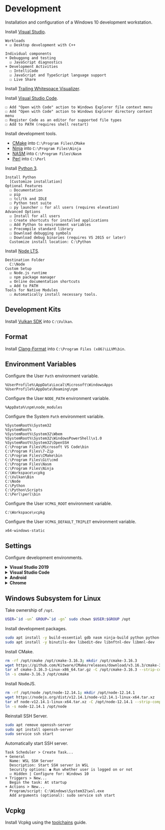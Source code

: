 # Development
Installation and configuration of a Windows 10 development workstation.

Install [Visual Studio](https://visualstudio.microsoft.com/downloads/).

```
Workloads
+ ☑ Desktop development with C++

Individual components
+ Debuggong and testing
  ☑ JavaScript diagnostics
+ Development Activities
  ☐ IntelliCode
  ☑ JavaScript and TypeScript language support
  ☐ Live Share
```

Install [Trailing Whitespace Visualizer](https://marketplace.visualstudio.com/items?itemName=MadsKristensen.TrailingWhitespaceVisualizer).

Install [Visual Studio Code](https://code.visualstudio.com/download).

```
☐ Add "Open with Code" action to Windows Explorer file context menu
☐ Add "Open with Code" action to Windows Explorer directory context menu
☐ Register Code as an editor for supported file types
☐ Add to PATH (requires shell restart)
```

Install development tools.

* [CMake](https://cmake.org/download/) into `C:\Program Files\CMake`
* [Ninja](https://github.com/ninja-build/ninja/releases/download/v1.10.0/ninja-win.zip) into `C:\Program Files\Ninja`
* [NASM](https://www.nasm.us/pub/nasm/releasebuilds/2.14.02/win64/nasm-2.14.02-win64.zip) into `C:\Program Files\Nasm`
* [Perl](http://strawberryperl.com/download/5.30.1.1/strawberry-perl-5.30.1.1-64bit-portable.zip) into `C:\Perl`

Install [Python 3](https://www.python.org/ftp/python/3.8.1/python-3.8.1-amd64.exe).

```
Install Python
  [Customize installation]
Optional Features
  ☐ Documentation
  ☑ pip
  ☐ tcl/tk and IDLE
  ☐ Python test suite
  ☐ py launcher ☐ for all users (requires elevation)
Advanced Options
  ☑ Install for all users
  ☐ Create shortcuts for installed applications
  ☐ Add Python to environment variables
  ☑ Precompile standard library
  ☐ Download debugging symbols
  ☐ Download debug binaries (requires VS 2015 or later)
  Customize install location: C:\Python
```

Install [Node LTS](https://nodejs.org/dist/v12.14.1/node-v12.14.1-x64.msi).

```
Destination Folder
  C:\Node
Custom Setup
  ☑ Node.js runtime
  ☑ npm package manager
  ☒ Online documentation shortcuts
  ☒ Add to PATH
Tools for Native Modules
  ☐ Automatically install necessary tools.
```

## Development Kits
Install [Vulkan SDK](https://vulkan.lunarg.com/sdk/home#windows) into `C:\Vulkan`.

## Format
Install [Clang-Format](https://llvm.org/builds/) into `C:\Program Files (x86)\LLVM\bin`.

## Environment Variables
Configure the User `Path` environment variable.

```
%UserProfile%\AppData\Local\Microsoft\WindowsApps
%UserProfile%\AppData\Roaming\npm
```

Configure the User `NODE_PATH` environment variable.

```
%AppData%\npm\node_modules
```

Configure the System `Path` environment variable.

```
%SystemRoot%\System32
%SystemRoot%
%SystemRoot%\System32\Wbem
%SystemRoot%\System32\WindowsPowerShell\v1.0
%SystemRoot%\System32\OpenSSH
C:\Program Files\Microsoft VS Code\bin
C:\Program Files\7-Zip
C:\Program Files\CMake\bin
C:\Program Files\Git\cmd
C:\Program Files\Nasm
C:\Program Files\Ninja
C:\Workspace\vcpkg
C:\Vulkan\Bin
C:\Node
C:\Python
C:\Python\Scripts
C:\Perl\perl\bin
```

Configure the User `VCPKG_ROOT` environment variable.

```
C:\Workspace\vcpkg
```

Configure the User `VCPKG_DEFAULT_TRIPLET` environment variable.

```
x64-windows-static
```

## Settings
Configure development environments.

<details>
<summary><b>Visual Studio 2019</b></summary>

```
Environment
+ General
  Color theme: Dark
+ Documents
  ☑ Save documents as Unicode when data cannot be saved in codepage
+ Fonts and Colors
  Text Editor: DejaVu LGC Sans Mono 9
  [All Text Tool Windows]: DejaVu LGC Sans Mono 9
+ Keyboard
  Build.BuildSolution: F7 (Global)
+ Startup
  On startup, open: Empty environment

Projects and Solutions
+ General
  ☐ Always show Error List if build finishes with errors
  ☐ Warn user when the project location is not trusted
+ Build and Run
  On Run, when build or deployment error occur: Do not launch

Source Control
+ Plug-in Selection
  Current source control plug-in: Git

Text Editor
+ General
  ☐ Drag and drop text editing
  ☑ Enable mouse click to perform Go to Definition
    Use modifier key: Ctrl+Alt
  ☐ Enable mouse click to perform Go to Definition
  ☐ Highlight current line
  ☐ Show structure guide lines
+ All Languages
  + General
    ☑ Line numbers
    ☐ Apply Cut or Copy to blank lines when there is no selection
  + Scroll Bars
    ◉ Use map mode for vertical scroll bar
      ☐ Show Preview Tooltip
      Source overview: Wide
  + Tabs
    Indenting: Smart
    Tab size: 2
    Indent size: 2
    ◉ Indent spaces
  + CodeLens
    ☐ Enable CodeLens
+ C/C++
  + Advanced
    + Browsing/Navigation
      Disable External Dependencies Folders: True
    + IntelliSense
      Disable Automatic Precompiled Header: True
      Enable Template IntelliSense: False
  + Formatting
    + General
      ◉ Run ClangFormat only for manually invoked formatting commands
      ☑ Use custom clang-format.exe file: C:\Program Files (x86)\LLVM\bin\clang-format.exe
    + Indentation
      ☐ Indent braces of lambdas used as parameters
      ☐ Indent namespace contents
    + New Lines
      Position of open braces for namespaces: Keep on the same line, but add a space before
      Position of open braces for types: Keep on the same line, but add a space before
      Position of open braces for functions: Keep on the same line, but add a space before
      Position of open braces for control blocks: Keep on the same line, but add a space before
      Position of open braces for lambdas: Keep on the same line, but add a space before
      ☑ Place braces on separate lines
      ☑ For empty types, move closing braces to the same line as opening braces
      ☑ For empty function bodies, move closing braces to the same line as opening braces
      ☑ Place 'catch' and similar keywords on a new line
      ☐ Place 'else' on a new line
      ☐ Place 'while' in a do-while loop on a new line
    + Wrapping
      ◉ Always apply New Lines settings for blocks
  + View
    + Outlining
      Enable Outlining: False
+ CSS
  + Advanced
    Color picker format: #000
    Automatic formatting: Off
+ JavaScript/TypeScript
  + Formatting
    + General
      Automatic Formatting
      ☐ Format completed line on Enter
      ☐ Format completed statement on ;
      ☐ Format opened block on {
      ☐ Format completed block on }
      Module Quote Preference
      ◉ Double (")
    + Spacing
      ☐ Insert space after function keyword for anonymous functions
+ JSON
  + Advanced
    Automatic formatting: Off

CMake
+ General
  ☑ Show CMake cache notifications
  When cache is out of date:
    ◉ Run configure step automatically only if CMakeSettings.json exists
  ☑ Enable verbose CMake output
  CMakeSettings.json Template Directory
    %UserProfile%\.vs
```

Disable telemetry.

```
Help > Send Feedback > Settings...
+ Would you like to participate in the Visual Studio Experience Improvement Program?
  ◉ No, I would not like to participate
```

Change [toolbars](res/vs-toolbars) to fit the desired workflow.

</details>

<details>
<summary><b>Visual Studio Code</b></summary>

Install extensions with the following commands with `CTRL+P`.

```
ext install alefragnani.rtf
ext install donjayamanne.githistory
ext install jamesbirtles.svelte-vscode
ext install eg2.vscode-npm-script
ext install ms-vscode.cpptools
ext install xaver.clang-format
ext install twxs.cmake
> Developer: Reload Window
```

Download the latest version of [CMake Tools](https://github.com/microsoft/vscode-cmake-tools/releases)
and install it on the command line.

```cmd
code --install-extension cmake-tools.vsix
```

Configure editor with `> Preferences: Open Settings (JSON)`.

```json
{
  "editor.cursorSmoothCaretAnimation": true,
  "editor.detectIndentation": false,
  "editor.dragAndDrop": false,
  "editor.folding": false,
  "editor.fontFamily": "'DejaVu LGC Sans Mono', Consolas, monospace",
  "editor.fontLigatures": false,
  "editor.formatOnSave": true,
  "editor.links": false,
  "editor.fontSize": 12,
  "editor.largeFileOptimizations": false,
  "editor.multiCursorModifier": "ctrlCmd",
  "editor.renderLineHighlight": "all",
  "editor.rulers": [
    128
  ],
  "editor.smoothScrolling": true,
  "editor.minimap.scale": 2,
  "editor.tabSize": 2,
  "editor.wordWrap": "on",
  "editor.wordWrapColumn": 128,
  "explorer.confirmDelete": false,
  "explorer.confirmDragAndDrop": false,
  "extensions.ignoreRecommendations": true,
  "files.eol": "\n",
  "files.hotExit": "off",
  "files.insertFinalNewline": true,
  "files.trimTrailingWhitespace": true,
  "git.autofetch": false,
  "git.autoRepositoryDetection": false,
  "git.confirmSync": false,
  "git.enableSmartCommit": true,
  "git.postCommitCommand": "push",
  "git.showPushSuccessNotification": true,
  "telemetry.enableCrashReporter": false,
  "telemetry.enableTelemetry": false,
  "workbench.startupEditor": "none",
  "window.newWindowDimensions": "inherit",
  "window.openFoldersInNewWindow": "on",
  "window.openFilesInNewWindow": "off",
  "window.restoreWindows": "none",
  "window.closeWhenEmpty": false,
  "window.zoomLevel": 0,
  "terminal.integrated.rendererType": "experimentalWebgl",
  "terminal.integrated.shell.windows": "C:\\Windows\\System32\\cmd.exe",
  "debug.internalConsoleOptions": "openOnSessionStart",
  "debug.openExplorerOnEnd": true,
  "debug.openDebug": "openOnDebugBreak",
  "debug.onTaskErrors": "showErrors",
  "C_Cpp.vcpkg.enabled": false,
  "C_Cpp.default.cStandard": "c11",
  "C_Cpp.default.cppStandard": "c++20",
  "C_Cpp.enhancedColorization": "Enabled",
  "C_Cpp.experimentalFeatures": "Enabled",
  "C_Cpp.configurationWarnings": "Disabled",
  "C_Cpp.workspaceParsingPriority": "highest",
  "C_Cpp.intelliSenseEngineFallback": "Disabled",
  "C_Cpp.default.configurationProvider": "vector-of-bool.cmake-tools",
  "C_Cpp.clang_format_path": "C:\\Program Files (x86)\\LLVM\\bin\\clang-format.exe",
  "clang-format.executable": "C:\\Program Files (x86)\\LLVM\\bin\\clang-format.exe",
  "cmake.buildDirectory": "${workspaceFolder}/build/windows/debug",
  "cmake.installPrefix": "${workspaceFolder}/build/install",
  "cmake.cmakeCommunicationMode": "fileApi",
  "cmake.configureOnOpen": true,
  "cmake.ignoreKitEnv": true,
  "cmake.generator": "Ninja",
  "[c]": {
    "editor.defaultFormatter": "xaver.clang-format"
  },
  "[cpp]": {
    "editor.defaultFormatter": "xaver.clang-format"
  },
  "[java]": {
    "editor.defaultFormatter": "xaver.clang-format"
  },
  "[javascript]": {
    "editor.defaultFormatter": "xaver.clang-format"
  }
}
```

Configure keyboard shortcuts with `> Preferences: Open Keyboard Shortcuts (JSON)`.

```json
[
  {
    "key": "ctrl+f5",
    "command": "workbench.action.debug.run"
  },
  {
    "key": "f5",
    "command": "workbench.action.debug.start",
    "when": "!inDebugMode"
  },
  {
    "key": "f5",
    "command": "workbench.action.debug.restart",
    "when": "inDebugMode"
  },
  {
    "key": "f6",
    "command": "workbench.action.debug.pause",
    "when": "debugState == 'running'"
  },
  {
    "key": "f6",
    "command": "workbench.action.debug.continue",
    "when": "debugState != 'running'"
  },
  {
    "key": "f7",
    "command": "workbench.action.tasks.build"
  }
]
```

Configure CMake Tools kits with `> CMake: Edit User-Local CMake Kits`.

```json
[
  {
    "keep": true,
    "name": "x64-windows",
    "toolchainFile": "${env.VCPKG_ROOT}\\scripts\\buildsystems\\vcpkg.cmake",
    "cmakeSettings": {
      "VCPKG_CHAINLOAD_TOOLCHAIN_FILE": "${env.VCPKG_ROOT}\\scripts\\toolchains\\windows.cmake",
      "VCPKG_TARGET_TRIPLET": "x64-windows"
    }
  },
  {
    "keep": true,
    "name": "x64-windows-static",
    "toolchainFile": "${env.VCPKG_ROOT}\\scripts\\buildsystems\\vcpkg.cmake",
    "cmakeSettings": {
      "VCPKG_CHAINLOAD_TOOLCHAIN_FILE": "${env.VCPKG_ROOT}\\scripts\\toolchains\\windows.cmake",
      "VCPKG_TARGET_TRIPLET": "x64-windows-static"
    }
  }
]
```

Register VS Code in Explorer context menus.

```cmd
set code=C:\Program Files\Microsoft VS Code\Code.exe
set codefile=\"%code%\" \"%1\"
reg add "HKCR\*\shell\code" /ve /d "Edit with Code" /f
reg add "HKCR\*\shell\code" /v Icon /d "%code%,0" /f
reg add "HKCR\*\shell\code\command" /ve /d "%codefile%" /f
set codepath=\"%code%\" .
reg add "HKCU\Software\Classes\Directory\Background\shell\code" /ve /d "Open in Code" /f
reg add "HKCU\Software\Classes\Directory\Background\shell\code" /v Icon /d "%code%,0" /f
reg add "HKCU\Software\Classes\Directory\Background\shell\code\command" /ve /d "%codepath%" /f
```

</details>

<details>
<summary><b>Android</b></summary>

Extract [Android Studio](https://developer.android.com/studio) (No .exe installer) as `C:\Android\studio`.<br/>

Configure the System `ANDROID_HOME` environment variable.

```
C:\Android
```

Configure the System `JAVA_HOME` environment variable.

```
C:\Android\studio\jre
```

Configure the System `Path` environment variable.

```
C:\Android\tools
C:\Android\tools\bin
C:\Android\studio\jre\bin
C:\Android\build-tools\29.0.2
C:\Android\platform-tools
```

Start and configure Android Studio (`C:\Android\studio\bin\studio64.exe`).

```
Install Type
  ◉ Custom
SDK Components Setup
  ☐ Performance (Intel® HAXM)
  ☐ Android Virtual Device
  Android SDK Location: C:\Android
  ⚠ Target folder is neither empty nor does it point to an existing SDK installation.
```

Install missing tools, plugins and SDKs.

```
⚙ Configure > Settings...
+ Appearance & Behavior
  + System Settings
    ☐ Reopen last project on startup
    ☐ Confirm application exit
    + Android SDK
      SDK Tools
        ☑ NDK (Side by side)
        ☐ Android Emulator
        ☑ Google USB Driver
+ Editor
  + General
    + Appearance
      ☐ Show indent guides
      ☐ Show intention bulb
      ☐ Show parameter name hints
      ☐ Show chain call type hints
    + Code Completion
      ☐ Show the parameter info popup in [1000] ms
  + Font
    Font: DejaVu LGC Sans Mono
  + Color Scheme
    + Language Defaults
      > Comments
        > Doc Comment
          - Tag
            ☐ Effects
      > Identifiers
        - Reassigned local variable
          ☐ Effects
        - Reassigned parameter
          ☐ Effects
    + Java
      > Parameters
        - Implicit anonymous class parameter
          ☐ Effects
    + Kotlin
      > Properties and Variables
        - Var (mutable variable, parameter or property)
          ☐ Effects
  + Code Style
    Wrapping and Braces
      Hard wrap at: 128
    + Java, C/C++, CMake, HTML, JSON, Kotlin, XML, Other File Types
      Tabs and Indents
        Tab size: 2
        Indent: 2
        Continuation indent: 2
      Wrapping and Braces
        Hard wrap at: 128
        > 'try' statement
          ☑ 'catch' on new line
          ☑ 'finally' on new line
    + C/C++
      Tabs and Indents
        Indent in lambdas: 2
        Indent members of plain structures: 2
        Indent members of classes: 2
        Indent visibility keywords in class/structure: 0
        Indent members of namespace: 0
        Preprocessor directive indent: 0
        ☑ Follow code indent
      Spaces
        Other
          ☐ Prevent > > concatenation in template
        In Template Declaration
          ☑ Before '<'
        In Template Instantiation
          ☑ Before '<'
      Wrapping and Braces
        > 'try' statement
          ☑ 'catch' on new line
      New File Extensions
        C++
          Source Extension: cpp
          Header Extension: hpp
          File Naming Convention: snake_case
    + Dart
      Wrapping and Braces
        Hard wrap at: 128
        > 'try' statement
          ☑ 'catch' on new line
    + JSON
      Wrapping and Braces
        Hard wrap at: 128
    + Kotlin
      Wrapping and Braces
        Hard wrap at: 128
        > 'try' statement
          ☑ 'catch' on new line
          ☑ 'finally' on new line
  + File Encodings
    Global Encoding: UTF-8
    Project Encoding: UTF-8
    Default encoding for properties files: UTF-8
    Create UTF-8 files: with NO BOM
  + Layout Editor
    ☑ Prefer XML editor
```

Search in settings for `redo` and assign `CTRL+Y` as a shortcut.

</details>

<details>
<summary><b>Chrome</b></summary>

Start Chrome and Brave browsers with the following command-line flags:

```
--disable-features=OmniboxUIExperimentHideSteadyStateUrlScheme,OmniboxUIExperimentHideSteadyStateUrlTrivialSubdomains
```

</details>

<!--
## Windows Sandbox
Install Windows Sandbox.

```
Start > "Turn Windows features on or off"
☑ Windows Sandbox
```
-->

## Windows Subsystem for Linux
Take ownership of `/opt`.

```sh
USER=`id -un` GROUP=`id -gn` sudo chown $USER:$GROUP /opt
```

Install development packages.

```sh
sudo apt install -y build-essential gdb nasm ninja-build python python-pip sqlite3 swig
sudo apt install -y binutils-dev libedit-dev libnftnl-dev libmnl-dev
```

Install CMake.

```sh
rm -rf /opt/cmake /opt/cmake-3.16.3; mkdir /opt/cmake-3.16.3
wget https://github.com/Kitware/CMake/releases/download/v3.16.3/cmake-3.16.3-Linux-x86_64.tar.gz
tar xf cmake-3.16.3-Linux-x86_64.tar.gz -C /opt/cmake-3.16.3 --strip-components 1
ln -s cmake-3.16.3 /opt/cmake
```

Install NodeJS.

```sh
rm -rf /opt/node /opt/node-12.14.1; mkdir /opt/node-12.14.1
wget https://nodejs.org/dist/v12.14.1/node-v12.14.1-linux-x64.tar.xz
tar xf node-v12.14.1-linux-x64.tar.xz -C /opt/node-12.14.1 --strip-components 1
ln -s node-12.14.1 /opt/node
```

Reinstall SSH Server.

```sh
sudo apt remove openssh-server
sudo apt install openssh-server
sudo service ssh start
```

Automatically start SSH server.

```
Task Scheduler > Create Task...
+ General
  Name: WSL SSH Server
  Description: Start SSH server in WSL
  Security options: ◉ Run whether user is logged on or not
  ☑ Hidden | Configure for: Windows 10
+ Triggers > New...
  Begin the task: At startup
+ Actions > New...
  Program/script: C:\Windows\System32\wsl.exe
  Add arguments (optional): sudo service ssh start
```

## Vcpkg
Install Vcpkg using the [toolchains](https://github.com/qis/toolchains) guide.
